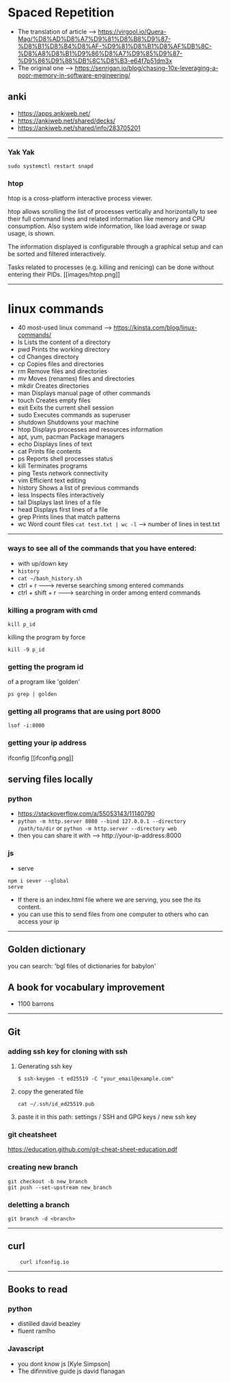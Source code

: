 # Spaced Repetition

- The translation of article -->   https://virgool.io/Quera-Mag/%D8%AD%D8%A7%D9%81%D8%B8%D9%87-%D8%B1%D8%B4%D8%AF-%D9%81%D8%B1%D8%AF%DB%8C-%D8%A8%D8%B1%D9%86%D8%A7%D9%85%D9%87-%D9%86%D9%88%DB%8C%D8%B3-e64f7p51dm3x
- The original one  -->  https://senrigan.io/blog/chasing-10x-leveraging-a-poor-memory-in-software-engineering/

## anki
- https://apps.ankiweb.net/
- https://ankiweb.net/shared/decks/
- https://ankiweb.net/shared/info/283705201
---
### Yak Yak
```
sudo systemctl restart snapd
```


### htop
htop is a cross-platform interactive process viewer.

htop allows scrolling the list of processes vertically and horizontally to see their full command lines and related information like memory and CPU consumption. Also system wide information, like load average or swap usage, is shown.

The information displayed is configurable through a graphical setup and can be sorted and filtered interactively.

Tasks related to processes (e.g. killing and renicing) can be done without entering their PIDs.
[[images/htop.png]]

--------
# linux commands
- 40 most-used linux command -->  https://kinsta.com/blog/linux-commands/
- ls 	Lists the content of a directory
- pwd 	Prints the working directory
- cd 	Changes directory
- cp 	Copies files and directories
- rm 	Remove files and directories
- mv 	Moves (renames) files and directories
- mkdir 	Creates directories
- man 	Displays manual page of other commands
- touch 	Creates empty files
- exit 	Exits the current shell session
- sudo 	Executes commands as superuser
- shutdown 	Shutdowns your machine
- htop 	Displays processes and resources information
- apt, yum, pacman 	Package managers
- echo 	Displays lines of text
- cat 	Prints file contents
- ps 	Reports shell processes status
- kill 	Terminates programs
- ping 	Tests network connectivity
- vim 	Efficient text editing
- history 	Shows a list of previous commands
- less 	Inspects files interactively
- tail 	Displays last lines of a file
- head 	Displays first lines of a file
- grep 	Prints lines that match patterns
- wc 	Word count files
	`cat test.txt | wc -l` --> number of lines in test.txt
---
### ways to see all of the commands that you have entered:
- with up/down key
- `history`
- `cat ~/bash_history.sh`
- ctrl + r ---> reverse searching smong entered commands
- ctrl + shift + r ---> searching in order among enterd commands

### killing a program with cmd
```
kill p_id
```
killing the program by force
```
kill -9 p_id
```
### getting the program id 
of a program like 'golden'
```
ps grep | golden
```

### getting all programs that are using port 8000
```
lsof -i:8000
```

### getting your ip address
ifconfig
[[ifconfig.png]]

## serving files locally
### python
- https://stackoverflow.com/a/55053143/11140790
- ```python -m http.server 8080 --bind 127.0.0.1 --directory /path/to/dir```
or
```python -m http.server --directory web```
- then you can share it with  --> http://your-ip-address:8000

### js
- serve
```
npm i sever --global 
serve
```

- If there is an index.html file where we are serving, you see the its content.
- you can use this to send files from one computer to others who can access your ip

----

## Golden dictionary
you can search: 'bgl files of dictionaries for babylon'

## A book for vocabulary improvement
- 1100 barrons

---

## Git
### adding ssh key for cloning with ssh
1) Generating ssh key
	```
	$ ssh-keygen -t ed25519 -C "your_email@example.com"
	```
2) copy the generated file
	```
	cat ~/.ssh/id_ed25519.pub	
	```
3) paste it in this path:
	settings /  SSH and GPG keys / new ssh key

### git cheatsheet
https://education.github.com/git-cheat-sheet-education.pdf

### creating new branch
```
git checkout -b new_branch
git push --set-upstream new_branch
```
### deletting a  branch
`git branch -d <branch>`

---
## curl
```
	curl ifconfig.io
```
-----

## Books to read
### python
-   distilled david beazley
-   fluent ramlho

### Javascript
-   you dont know js [Kyle Simpson]
-   The difinnitive guide js david flanagan